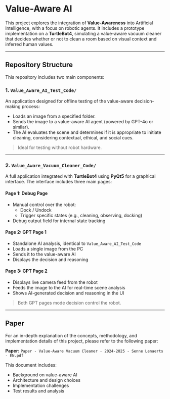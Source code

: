 # Value-Aware AI

This project explores the integration of **Value-Awareness** into Artificial Intelligence, with a focus on robotic agents. It includes a prototype implementation on a **TurtleBot4**, simulating a value-aware vacuum cleaner that decides whether or not to clean a room based on visual context and inferred human values.

---

## Repository Structure

This repository includes two main components:

### 1. `Value_Aware_AI_Test_Code/`

An application designed for offline testing of the value-aware decision-making process:

- Loads an image from a specified folder.
- Sends the image to a value-aware AI agent (powered by GPT-4o or similar).
- The AI evaluates the scene and determines if it is appropriate to initiate cleaning, considering contextual, ethical, and social cues.

> Ideal for testing without robot hardware.

---

### 2. `Value_Aware_Vacuum_Cleaner_Code/`

A full application integrated with **TurtleBot4** using **PyQt5** for a graphical interface. The interface includes three main pages:

#### Page 1: Debug Page

- Manual control over the robot:
  - Dock / Undock
  - Trigger specific states (e.g., cleaning, observing, docking)
- Debug output field for internal state tracking

#### Page 2: GPT Page 1

- Standalone AI analysis, identical to `Value_Aware_AI_Test_Code`
- Loads a single image from the PC
- Sends it to the value-aware AI
- Displays the decision and reasoning

#### Page 3: GPT Page 2

- Displays live camera feed from the robot
- Feeds the image to the AI for real-time scene analysis
- Shows AI-generated decision and reasoning in the UI

> Both GPT pages mode decision control the robot.

---

## Paper

For an in-depth explanation of the concepts, methodology, and implementation details of this project, please refer to the following paper:

**Paper:** `Paper - Value-Aware Vacuum Cleaner - 2024-2025 - Senne Lenaerts - EN.pdf`

This document includes:
- Background on value-aware AI
- Architecture and design choices
- Implementation challenges
- Test results and analysis
